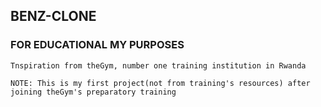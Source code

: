 ## BENZ-CLONE

### FOR EDUCATIONAL MY PURPOSES

```Tnspiration from theGym, number one training institution in Rwanda```

```NOTE: This is my first project(not from training's resources) after joining theGym's preparatory training```